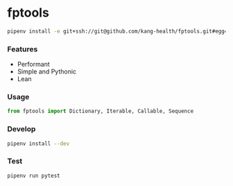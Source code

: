 # fptools

```bash
pipenv install -e git+ssh://git@github.com/kang-health/fptools.git#egg=fptools
```

### Features

 - Performant
 - Simple and Pythonic
 - Lean

### Usage

```python
from fptools import Dictionary, Iterable, Callable, Sequence
```

### Develop

```bash 
pipenv install --dev
```

### Test

```bash
pipenv run pytest
```
